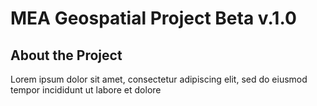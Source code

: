 
# MEA Geospatial Project Beta v.1.0

## About the Project
Lorem ipsum dolor sit amet, consectetur adipiscing elit, sed do eiusmod tempor incididunt ut labore et dolore
